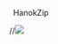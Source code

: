&ensp;HanokZip  
  
//<a href="https://hanokzip132.tistory.com/" target="_blank"><img src="https://img.shields.io/badge/HanokZip-FFFFFF?style=flat-square&logo=tistory&logoColor=black">  
